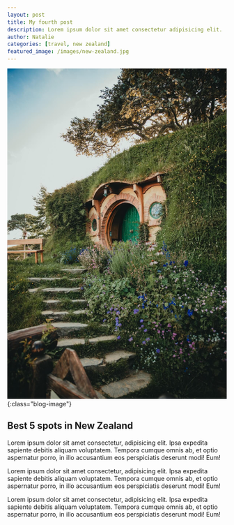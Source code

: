 ```yaml
---
layout: post
title: My fourth post
description: Lorem ipsum dolor sit amet consectetur adipisicing elit. 
author: Natalie 
categories: [travel, new zealand]
featured_image: /images/new-zealand.jpg
---
```


![Hobbiton](/images/new-zealand.jpg){:class="blog-image"}

## Best 5 spots in New Zealand

Lorem ipsum dolor sit amet consectetur, adipisicing elit. Ipsa expedita sapiente debitis aliquam voluptatem. Tempora cumque omnis ab, et optio aspernatur porro, in illo accusantium eos perspiciatis deserunt modi! Eum!

Lorem ipsum dolor sit amet consectetur, adipisicing elit. Ipsa expedita sapiente debitis aliquam voluptatem. Tempora cumque omnis ab, et optio aspernatur porro, in illo accusantium eos perspiciatis deserunt modi! Eum!

Lorem ipsum dolor sit amet consectetur, adipisicing elit. Ipsa expedita sapiente debitis aliquam voluptatem. Tempora cumque omnis ab, et optio aspernatur porro, in illo accusantium eos perspiciatis deserunt modi! Eum!